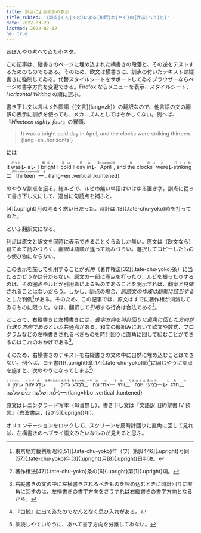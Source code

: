 ```yaml
---
title: 訓点による和訳の表示
title_rubied: '{訓点|くん|てむ}による{和訳|わ|やく}の{表示|へう|じ}'
date: 2022-03-29
lastmod: 2022-07-12
he: true
---
```


昔ぼんやり考へてゐた小ネタ。

<aside>

  この記事は、縦書きのページに埋め込まれた横書きの段落と、その逆をテストするためのものでもある。そのため、欧文は横書きに、訓点の付いたテキストは縦書きに強制してゐる。代替スタイルシートをサポートしてゐるブラウザーならページの書字方向を変更できる。Firefox ならメニューを表示、スタイルシート、<i>Horizontal Writing</i> の順に選ぶ。

</aside>

書き下し文は言はゞ外国語（[文言]{lang=zh}）の翻訳なので、他言語の文の翻訳の表示に訓点を使っても、メカニズムとしてはをかしくない。例へば、『<cite lang="en">Nineteen eighty-four</cite>』の冒頭、

> It was a bright cold day in April, and the clocks were striking thirteen.
{lang=en .horizontal}

には

<div class="blockquote-like">

  It
  <ruby>was<rt lang="ja">だった</rt></ruby><span class="kaeriten">㆑</span>
  a<span class="kaeriten">㆑</span>㆐<ruby>bright<rt lang="ja">明るく</rt></ruby>㆐<ruby>cold<rt lang="ja">寒い</rt></ruby>㆐<ruby>day<rt lang="ja">日</rt></ruby>
  <ruby>in<rt lang="ja">の</rt></ruby><span class="kaeriten">㆑</span>
  <ruby>April<rt lang="ja">[4]{.upright}月</rt></ruby>,
  and
  <ruby>the clocks<rt lang="ja">時計</rt></ruby><ruby>&nbsp;<rt lang="ja">は</rt></ruby>
  <ruby>were<rt lang="ja">た</rt></ruby><span class="kaeriten">㆑</span>
  <ruby>striking<rt lang="ja">打ってゐ</rt></ruby><span class="kaeriten">㆓</span>
  <ruby>thirteen<rt lang="ja">[13]{.tate-chu-yoko}時</rt></ruby><span class="kaeriten">㆒</span><ruby>&nbsp;<rt lang="ja">を</rt></ruby>.
  {lang=en .vertical .kuntened}

</div>

のやうな訓点を振る。総ルビで、ルビの無い単語はいはゆる置き字。訓点に従って書き下し文にして、適当に句読点を補ふと、

<div class="blockquote-like">

  [4]{.upright}月の明るく寒い日だった。時計は[13]{.tate-chu-yoko}時を打ってゐた。
</div>

といふ翻訳文になる。

利点は原文と訳文を同時に表示できることくらゐしか無い。原文は（欧文なら）寝てゐて読みづらく、翻訳は語順が違って読みづらい。選択してコピーしたものも使ひ物にならない。

この表示を施して引用することが<i>引用</i>（著作権法[32]{.tate-chu-yoko}条）に当たるかどうかは分からない。原文の一部に圏点を打ったり、ルビを振ったりするのは、その圏点やルビが引用者によるものであることを明示すれば、翻案と見做されることはないだらう。しかし、訓点の場合、*訓読文の作成は翻案に該当する*とした判例[^5]がある。そのため、この記事では、原文はすでに著作権が消滅してゐるものに限った。なほ、翻訳して<i>引用</i>する行為は合法である[^6]。

[^5]: 東京地方裁判所昭和[51]{.tate-chu-yoko}年（ワ）第[8446]{.upright}号同[57]{.tate-chu-yoko}年[3]{.upright}月[8]{.upright}日判決。
[^6]: 著作権法[47]{.tate-chu-yoko}条の[6]{.upright}第[1]{.upright}項。

ところで、右縦書きと左横書きには、*書字方向を時計回りに直角に回した方向が行送り方向である*といふ共通点がある。和文の縦組みにおいて欧文や数式、プログラムなどの左横書きされるべきものを時計回りに直角に回して組むことができるのはこれのおかげである[^1]。

[^1]: 右縦書きの文の中に左横書きされるべきものを埋め込むときに時計回りに直角に回すのは、左横書きの書字方向をさうすれば右縦書きの書字方向となるから。

そのため、右横書きのテキストを右縦書きの文の中に自然に埋め込むことはできない。例へば、ヨナ書[1]{.upright}章[17]{.tate-chu-yoko}節[^3]に同じやうに訓点を施すと、次のやうになってしまふ[^4]:

[^3]: 『白鯨』に出てゐたのでなんとなく思ひ入れがある。
[^4]: 訓読しやすいやうに、あへて書字方向を分離してゐない。

<div class="blockquote-like">

  <ruby>ו<rt lang="jpn-archaic">さて</rt></ruby><ruby>ימן<rt lang="jpn-archaic">すでに</rt></ruby><span class="kaeriten">㆑</span>
  <ruby>יהוה<rt lang="jpn-archaic">ヱホバ</rt></ruby>
  <ruby>דג<rt lang="jpn-archaic">魚</rt></ruby><span class="kaeriten">㆑</span><ruby>&nbsp;<rt lang="jpn-archaic">を備へおきて</rt></ruby>
  <ruby>גדול<rt lang="jpn-archaic">大なる</rt></ruby>
  <ruby>לבלע<rt lang="jpn-archaic">呑ましめ給</rt></ruby><span class="kaeriten">㆓</span><ruby>&nbsp;<rt lang="jpn-archaic">へり</rt></ruby>
  <ruby>את־יונה<rt lang="jpn-archaic">ヨナ</rt></ruby><span class="kaeriten">㆒</span><ruby>&nbsp;<rt lang="jpn-archaic">を</rt></ruby>
  <ruby>ויהי<rt lang="jpn-archaic">あ</rt></ruby><span class="kaeriten">㆓</span><ruby>&nbsp;<rt lang="jpn-archaic">りき</rt></ruby>
  <ruby>יונה<rt lang="jpn-archaic">ヨナ</rt></ruby><ruby>&nbsp;<rt lang="jpn-archaic">は</rt></ruby>
  <ruby>במעי<rt lang="jpn-archaic">腹の中</rt></ruby><span class="kaeriten">㆒㆑</span><ruby>&nbsp;<rt lang="jpn-archaic">に</rt></ruby>
  <ruby>הדג<rt lang="jpn-archaic">魚</rt></ruby><span class="kaeriten">㆓</span><ruby>&nbsp;<rt lang="jpn-archaic">の</rt></ruby>
  <ruby>שלשה<rt lang="jpn-archaic">三</rt></ruby>
  <ruby>ימים<rt lang="jpn-archaic">日</rt></ruby>
  <ruby>ושלשה<rt lang="jpn-archaic">三</rt></ruby>
  <ruby>לילות<rt lang="jpn-archaic">夜</rt></ruby><span class="kaeriten">㆒</span>׃
  {lang=hbo .vertical .kuntened}

</div>

原文はレニングラード写本（母音無し）、書き下し文は『文語訳 旧約聖書 Ⅳ 預言』（岩波書店、[2015]{.upright}年）。

オリエンテーションをロックして、スクリーンを反時計回りに直角に回して見れば、左横書きのヘブライ語文みたいなものが見えると思ふ。
